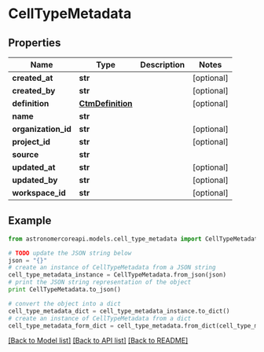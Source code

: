 # CellTypeMetadata


## Properties
Name | Type | Description | Notes
------------ | ------------- | ------------- | -------------
**created_at** | **str** |  | [optional] 
**created_by** | **str** |  | [optional] 
**definition** | [**CtmDefinition**](CtmDefinition.md) |  | [optional] 
**name** | **str** |  | 
**organization_id** | **str** |  | [optional] 
**project_id** | **str** |  | [optional] 
**source** | **str** |  | 
**updated_at** | **str** |  | [optional] 
**updated_by** | **str** |  | [optional] 
**workspace_id** | **str** |  | [optional] 

## Example

```python
from astronomercoreapi.models.cell_type_metadata import CellTypeMetadata

# TODO update the JSON string below
json = "{}"
# create an instance of CellTypeMetadata from a JSON string
cell_type_metadata_instance = CellTypeMetadata.from_json(json)
# print the JSON string representation of the object
print CellTypeMetadata.to_json()

# convert the object into a dict
cell_type_metadata_dict = cell_type_metadata_instance.to_dict()
# create an instance of CellTypeMetadata from a dict
cell_type_metadata_form_dict = cell_type_metadata.from_dict(cell_type_metadata_dict)
```
[[Back to Model list]](../README.md#documentation-for-models) [[Back to API list]](../README.md#documentation-for-api-endpoints) [[Back to README]](../README.md)


